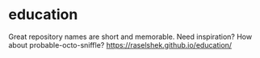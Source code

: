 # education
Great repository names are short and memorable. Need inspiration? How about probable-octo-sniffle?
https://raselshek.github.io/education/
